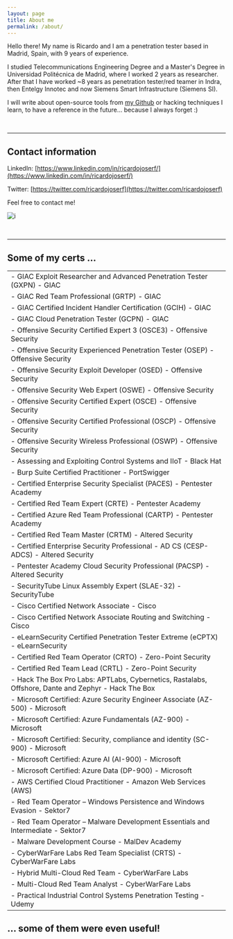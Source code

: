 ```yaml
---
layout: page
title: About me
permalink: /about/
---
```



Hello there! My name is Ricardo and I am a penetration tester based in Madrid, Spain, with 9 years of experience. 

I studied Telecommunications Engineering Degree and a Master's Degree in Universidad Politécnica de Madrid, where I worked 2 years as researcher. After that I have worked ~8 years as penetration tester/red teamer in Indra, then Entelgy Innotec and now Siemens Smart Infrastructure (Siemens SI).

I will write about open-source tools from [my Github](https://github.com/ricardojoserf) or hacking techniques I learn, to have a reference in the future... because I always forget :)

<br>

-------------------------------

## Contact information

LinkedIn: [https://www.linkedin.com/in/ricardojoserf/](https://www.linkedin.com/in/ricardojoserf/)

Twitter: [https://twitter.com/ricardojoserf](https://twitter.com/ricardojoserf)

Feel free to contact me!

![i](https://media.giphy.com/media/v1.Y2lkPTc5MGI3NjExNjliNTk4NTM3MjExZGQ4YzVlOGQ0MmQzNTFjYTFkNjYyMjYzNTVkOSZjdD1n/13HBDT4QSTpveU/giphy.gif)

<br>


-------------------------------

##  Some of my certs ...

|  |
|----------------|
| - GIAC Exploit Researcher and Advanced Penetration Tester (GXPN) - GIAC | 
| - GIAC Red Team Professional (GRTP) - GIAC |
| - GIAC Certified Incident Handler Certification (GCIH) - GIAC |
| - GIAC Cloud Penetration Tester (GCPN) - GIAC |
| - Offensive Security Certified Expert 3 (OSCE3) - Offensive Security | 
| - Offensive Security Experienced Penetration Tester (OSEP) - Offensive Security | 
| - Offensive Security Exploit Developer (OSED) - Offensive Security | 
| - Offensive Security Web Expert (OSWE) - Offensive Security | 
| - Offensive Security Certified Expert (OSCE) - Offensive Security | 
| - Offensive Security Certified Professional (OSCP) - Offensive Security | 
| - Offensive Security Wireless Professional (OSWP) - Offensive Security | 
| - Assessing and Exploiting Control Systems and IIoT - Black Hat | 
| - Burp Suite Certified Practitioner - PortSwigger | 
| - Certified Enterprise Security Specialist (PACES) - Pentester Academy | 
| - Certified Red Team Expert (CRTE) - Pentester Academy | 
| - Certified Azure Red Team Professional (CARTP) - Pentester Academy | 
| - Certified Red Team Master (CRTM) - Altered Security |
| - Certified Enterprise Security Professional - AD CS (CESP-ADCS) - Altered Security | 
| - Pentester Academy Cloud Security Professional (PACSP) - Altered Security | 
| - SecurityTube Linux Assembly Expert (SLAE-32) - SecurityTube | 
| - Cisco Certified Network Associate - Cisco | 
| - Cisco Certified Network Associate Routing and Switching - Cisco | 
| - eLearnSecurity Certified Penetration Tester Extreme (eCPTX) - eLearnSecurity | 
| - Certified Red Team Operator (CRTO) - Zero-Point Security | 
| - Certified Red Team Lead (CRTL) - Zero-Point Security | 
| - Hack The Box Pro Labs: APTLabs, Cybernetics, Rastalabs, Offshore, Dante and Zephyr - Hack The Box | 
| - Microsoft Certified: Azure Security Engineer Associate (AZ-500) - Microsoft | 
| - Microsoft Certified: Azure Fundamentals (AZ-900) - Microsoft | 
| - Microsoft Certified: Security, compliance and identity (SC-900) - Microsoft | 
| - Microsoft Certified: Azure AI (AI-900) - Microsoft | 
| - Microsoft Certified: Azure Data (DP-900) - Microsoft | 
| - AWS Certified Cloud Practitioner - Amazon Web Services (AWS) | 
| - Red Team Operator – Windows Persistence and Windows Evasion - Sektor7 | 
| - Red Team Operator – Malware Development Essentials and Intermediate - Sektor7 | 
| - Malware Development Course - MalDev Academy | 
| - CyberWarFare Labs Red Team Specialist (CRTS) - CyberWarFare Labs | 
| - Hybrid Multi-Cloud Red Team - CyberWarFare Labs |
| - Multi-Cloud Red Team Analyst - CyberWarFare Labs | 
| - Practical Industrial Control Systems Penetration Testing - Udemy | 


##  ... some of them were even useful!
